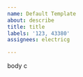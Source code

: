 ```yaml
---         
name: Default Template
about: describe
title: title
labels: '123, 43380'
assignees: electricg

---         
```


body c
